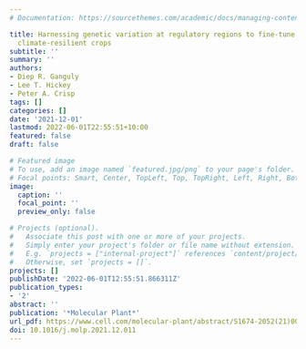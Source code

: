 ```yaml
---
# Documentation: https://sourcethemes.com/academic/docs/managing-content/

title: Harnessing genetic variation at regulatory regions to fine-tune traits for
  climate-resilient crops
subtitle: ''
summary: ''
authors:
- Diep R. Ganguly
- Lee T. Hickey
- Peter A. Crisp
tags: []
categories: []
date: '2021-12-01'
lastmod: 2022-06-01T22:55:51+10:00
featured: false
draft: false

# Featured image
# To use, add an image named `featured.jpg/png` to your page's folder.
# Focal points: Smart, Center, TopLeft, Top, TopRight, Left, Right, BottomLeft, Bottom, BottomRight.
image:
  caption: ''
  focal_point: ''
  preview_only: false

# Projects (optional).
#   Associate this post with one or more of your projects.
#   Simply enter your project's folder or file name without extension.
#   E.g. `projects = ["internal-project"]` references `content/project/deep-learning/index.md`.
#   Otherwise, set `projects = []`.
projects: []
publishDate: '2022-06-01T12:55:51.866311Z'
publication_types:
- '2'
abstract: ''
publication: '*Molecular Plant*'
url_pdf: https://www.cell.com/molecular-plant/abstract/S1674-2052(21)00481-0
doi: 10.1016/j.molp.2021.12.011
---
```

